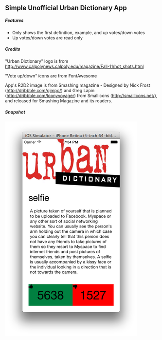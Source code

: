 ##  Simple Unofficial Urban Dictionary App

##### Features

* Only shows the first definition, example, and up votes/down votes
* Up votes/down votes are read only

##### Credits

"Urban Dictionary" logo is from http://www.calpolynews.calpoly.edu/magazine/Fall-11/hot_shots.html

"Vote up/down" icons are from FontAwesome

App's R2D2 image is from Smashing magazine -
Designed by Nick Frost (http://dribbble.com/gimpo/) and Greg Lapin (http://dribbble.com/loonyvoyager) from Smallicons (http://smallicons.net/), and released for Smashing Magazine and its readers.

##### Snapshot
![image](urban.png?raw=true)
